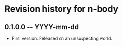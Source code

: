 # Revision history for n-body

## 0.1.0.0 -- YYYY-mm-dd

* First version. Released on an unsuspecting world.
